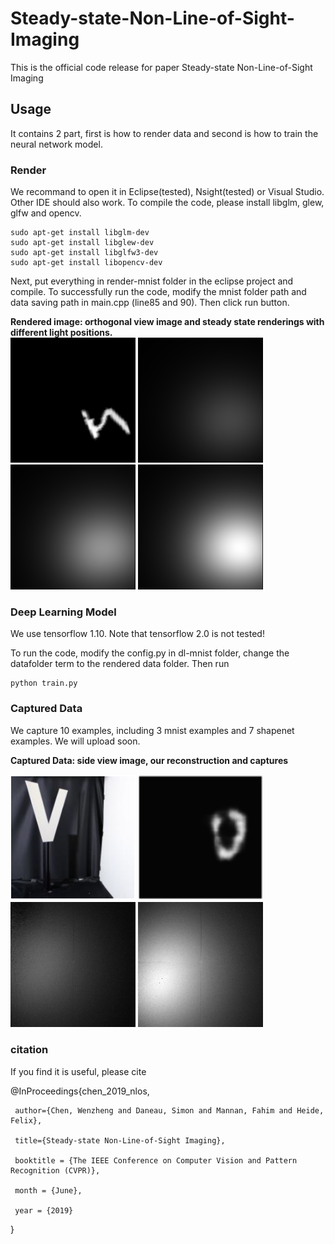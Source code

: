 # Steady-state-Non-Line-of-Sight-Imaging

This is the official code release for paper Steady-state Non-Line-of-Sight Imaging

## Usage

It contains 2 part, first is how to render data and second is how to train the neural network model.
 
### Render

We recommand to open it in Eclipse(tested), Nsight(tested) or Visual Studio. Other IDE should also work. To compile the code, please install libglm, glew, glfw and opencv.

```
sudo apt-get install libglm-dev
sudo apt-get install libglew-dev
sudo apt-get install libglfw3-dev
sudo apt-get install libopencv-dev
```

Next, put everything in render-mnist folder in the eclipse project and compile. To successfully run the code, modify the mnist folder path and data saving path in main.cpp (line85 and 90). Then click run button.

**Rendered image: orthogonal view image and steady state renderings with different light positions.**</br>
<img src="./renders/original-0-0.4703.png" width = "200px" />
<img src="./renders/combine-light_0_5.png" width = "200px" />
<img src="./renders/combine-light_3_0.png" width = "200px" />
<img src="./renders/combine-light_6_2.png" width = "200px" />


### Deep Learning Model

We use tensorflow 1.10. Note that tensorflow 2.0 is not tested!

To run the code, modify the config.py in dl-mnist folder, change the datafolder term to the rendered data folder. Then run
```
python train.py
```

### Captured Data

We capture 10 examples, including 3 mnist examples and 7 shapenet examples. We will upload soon.

**Captured Data: side view image, our reconstruction and captures**

<img src="./captures/Screenshot from 2020-01-28 22-45-08.png" width = "200px" />
<img src="./captures/Screenshot from 2020-01-28 22-45-14.png" width = "200px" />
<img src="./captures/input_5.png" width = "200px" />
<img src="./captures/input_2.png" width = "200px" />


### citation
If you find it is useful, please cite


  @InProceedings{chen_2019_nlos,
  
     author={Chen, Wenzheng and Daneau, Simon and Mannan, Fahim and Heide, Felix},
  
     title={Steady-state Non-Line-of-Sight Imaging},
     
     booktitle = {The IEEE Conference on Computer Vision and Pattern Recognition (CVPR)},
     
     month = {June},
     
     year = {2019}
  
  }
